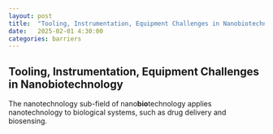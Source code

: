 ```yaml
---
layout: post
title:  "Tooling, Instrumentation, Equipment Challenges in Nanobiotechnology"
date:   2025-02-01 4:30:00
categories: barriers
---
```


## Tooling, Instrumentation, Equipment Challenges in Nanobiotechnology

The nanotechnology sub-field of nano**bio**technology applies nanotechnology to biological systems, such as drug delivery and biosensing.
